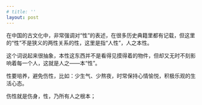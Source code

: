 ```yaml
---
# title: ''
layout: post
---
```


在中国的古文化中，非常强调对“性”的表述，在很多历史典籍里都有记载，但这里的“性”不是狭义的两性关系的性，这里是指“人性”，人之本性。

这个词说起来很抽象，本性这东西并不是看得见摸得着的物件，但却又无时不刻影响着每一个人，这就是人之——本“性”。

性要培养，避免伤性，比如：少生气、少熬夜，时常保持心情愉悦，积极乐观的生活心态。

伤性就是伤身，性，乃所有人之根本；
